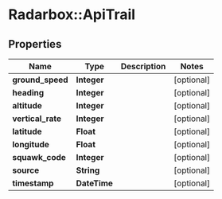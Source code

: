 # Radarbox::ApiTrail

## Properties
Name | Type | Description | Notes
------------ | ------------- | ------------- | -------------
**ground_speed** | **Integer** |  | [optional] 
**heading** | **Integer** |  | [optional] 
**altitude** | **Integer** |  | [optional] 
**vertical_rate** | **Integer** |  | [optional] 
**latitude** | **Float** |  | [optional] 
**longitude** | **Float** |  | [optional] 
**squawk_code** | **Integer** |  | [optional] 
**source** | **String** |  | [optional] 
**timestamp** | **DateTime** |  | [optional] 

